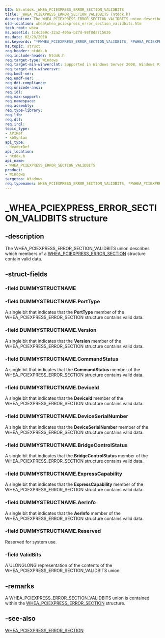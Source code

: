 ```yaml
---
UID: NS:ntddk._WHEA_PCIEXPRESS_ERROR_SECTION_VALIDBITS
title: _WHEA_PCIEXPRESS_ERROR_SECTION_VALIDBITS (ntddk.h)
description: The WHEA_PCIEXPRESS_ERROR_SECTION_VALIDBITS union describes which members of a WHEA_PCIEXPRESS_ERROR_SECTION structure contain valid data.
old-location: whea\whea_pciexpress_error_section_validbits.htm
tech.root: whea
ms.assetid: 1c4c3e9c-32a2-405a-b27d-98f8da715626
ms.date: 02/20/2018
ms.keywords: "*PWHEA_PCIEXPRESS_ERROR_SECTION_VALIDBITS, *PWHEA_PCIEXPRESS_ERROR_VALIDBITS, PWHEA_PCIEXPRESS_ERROR_SECTION_VALIDBITS, PWHEA_PCIEXPRESS_ERROR_SECTION_VALIDBITS union pointer [WHEA Drivers and Applications], WHEA_PCIEXPRESS_ERROR_SECTION_VALIDBITS, WHEA_PCIEXPRESS_ERROR_SECTION_VALIDBITS union [WHEA Drivers and Applications], WHEA_PCIEXPRESS_ERROR_VALIDBITS, _WHEA_PCIEXPRESS_ERROR_SECTION_VALIDBITS, ntddk/PWHEA_PCIEXPRESS_ERROR_SECTION_VALIDBITS, ntddk/WHEA_PCIEXPRESS_ERROR_SECTION_VALIDBITS, whea.whea_pciexpress_error_section_validbits, whearef_9b6e3f92-4939-401a-9da2-e2ece44b1e98.xml"
ms.topic: struct
req.header: ntddk.h
req.include-header: Ntddk.h
req.target-type: Windows
req.target-min-winverclnt: Supported in Windows Server 2008, Windows Vista SP1, and later versions of Windows.
req.target-min-winversvr: 
req.kmdf-ver: 
req.umdf-ver: 
req.ddi-compliance: 
req.unicode-ansi: 
req.idl: 
req.max-support: 
req.namespace: 
req.assembly: 
req.type-library: 
req.lib: 
req.dll: 
req.irql: 
topic_type:
- APIRef
- kbSyntax
api_type:
- HeaderDef
api_location:
- ntddk.h
api_name:
- WHEA_PCIEXPRESS_ERROR_SECTION_VALIDBITS
product:
- Windows
targetos: Windows
req.typenames: WHEA_PCIEXPRESS_ERROR_SECTION_VALIDBITS, *PWHEA_PCIEXPRESS_ERROR_SECTION_VALIDBITS
---
```


# _WHEA_PCIEXPRESS_ERROR_SECTION_VALIDBITS structure


## -description


The WHEA_PCIEXPRESS_ERROR_SECTION_VALIDBITS union describes which members of a <a href="https://msdn.microsoft.com/library/windows/hardware/ff560576">WHEA_PCIEXPRESS_ERROR_SECTION</a> structure contain valid data.


## -struct-fields




### -field DUMMYSTRUCTNAME

 


### -field DUMMYSTRUCTNAME.PortType

A single bit that indicates that the <b>PortType</b> member of the WHEA_PCIEXPRESS_ERROR_SECTION structure contains valid data.


### -field DUMMYSTRUCTNAME.Version

A single bit that indicates that the <b>Version</b> member of the WHEA_PCIEXPRESS_ERROR_SECTION structure contains valid data.


### -field DUMMYSTRUCTNAME.CommandStatus

A single bit that indicates that the <b>CommandStatus</b> member of the WHEA_PCIEXPRESS_ERROR_SECTION structure contains valid data.


### -field DUMMYSTRUCTNAME.DeviceId

A single bit that indicates that the <b>DeviceId</b> member of the WHEA_PCIEXPRESS_ERROR_SECTION structure contains valid data.


### -field DUMMYSTRUCTNAME.DeviceSerialNumber

A single bit that indicates that the <b>DeviceSerialNumber</b> member of the WHEA_PCIEXPRESS_ERROR_SECTION structure contains valid data.


### -field DUMMYSTRUCTNAME.BridgeControlStatus

A single bit that indicates that the <b>BridgeControlStatus</b> member of the WHEA_PCIEXPRESS_ERROR_SECTION structure contains valid data.


### -field DUMMYSTRUCTNAME.ExpressCapability

A single bit that indicates that the <b>ExpressCapability</b> member of the WHEA_PCIEXPRESS_ERROR_SECTION structure contains valid data.


### -field DUMMYSTRUCTNAME.AerInfo

A single bit that indicates that the <b>AerInfo</b> member of the WHEA_PCIEXPRESS_ERROR_SECTION structure contains valid data.


### -field DUMMYSTRUCTNAME.Reserved

Reserved for system use.


### -field ValidBits

A ULONGLONG representation of the contents of the WHEA_PCIEXPRESS_ERROR_SECTION_VALIDBITS union.


## -remarks



A WHEA_PCIEXPRESS_ERROR_SECTION_VALIDBITS union is contained within the <a href="https://msdn.microsoft.com/library/windows/hardware/ff560576">WHEA_PCIEXPRESS_ERROR_SECTION</a> structure.




## -see-also




<a href="https://msdn.microsoft.com/library/windows/hardware/ff560576">WHEA_PCIEXPRESS_ERROR_SECTION</a>
 

 

